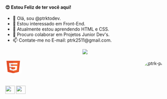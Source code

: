 
<h4> 😍 Estou Feliz de ter você aqui!</h4>
<ul>
  <li>👋 Olá, sou @ptrktodev.</li>
  <li>👀 Estou interessado em Front-End.</li>
  <li>🌱 Atualmente estou aprendendo HTML e CSS.</li>
  <li>💞️ Procuro colaborar em Projetos Junior Dev's. </li>
  <li>📫 Contate-me no E-mail: ptrk2511@gmail.com. </li>
</ul>

<div align="center">
    <a href="https://github.com/ptrktodev">
    <img height="180em" src="https://github-readme-stats.vercel.app/api?username=ptrktodev&show_icons=true&theme=dark&include_all_commits=true&count_private=true"></a>
</div>

<div style="display: inline_block"><br>
<img align="center" alt="ptrk-HTML" height="40" width="50" src="https://raw.githubusercontent.com/devicons/devicon/master/icons/html5/html5-original.svg">
<img align="right" alt="ptrk-pic" height="150" style="border-radius:50px;" src="https://media1.giphy.com/media/z8n8dWgQ0mgEIyzlmV/giphy.gif?cid=ecf05e47l72htkhlzaklsl4ga7zev2kokdmmnbhb5k9bzp2s&rid=giphy.gif&ct=g">
</div>
 
 #
 <div>
    <a href = "mailto:patrickrodriguez2002@outlook.com" target="_blank"><img height="26" width="30" src="[https://img.shields.io/badge/-Gmail-ff0512?style=for-the-badge&logo=gmail&logoColor=white](https://logospng.org/download/microsoft-outlook/logo-microsoft-outlook-1024.png)" destino ="_blank"></a>
    <a href="https://www.linkedin.com/in/patrick-rodriguez-521b5a23a/" target="_blank"><img height="26" width="30" src="https://logospng.org/download/microsoft-outlook/logo-microsoft-outlook-1024.png" target="_blank"></a>
</div>
